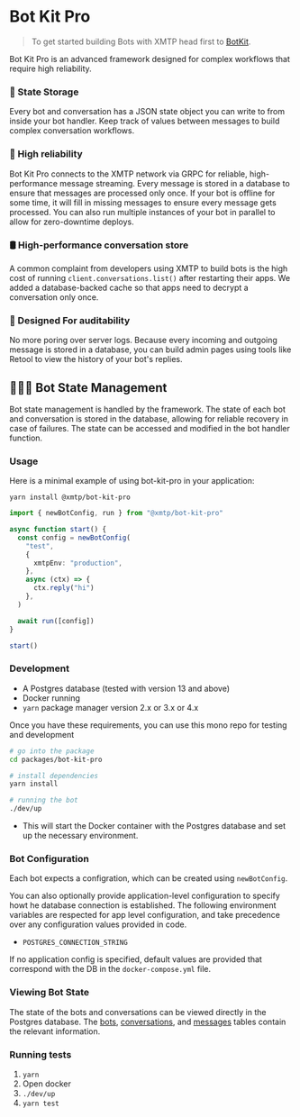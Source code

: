 # Bot Kit Pro

> To get started building Bots with XMTP head first to [BotKit](https://github.com/xmtp/botkit).

Bot Kit Pro is an advanced framework designed for complex workflows that require high reliability.

### 📒 State Storage

Every bot and conversation has a JSON state object you can write to from inside your bot handler. Keep track of values between messages to build complex conversation workflows.

### 💪 High reliability

Bot Kit Pro connects to the XMTP network via GRPC for reliable, high-performance message streaming. Every message is stored in a database to ensure that messages are processed only once. If your bot is offline for some time, it will fill in missing messages to ensure every message gets processed. You can also run multiple instances of your bot in parallel to allow for zero-downtime deploys.

### 🛢️ High-performance conversation store

A common complaint from developers using XMTP to build bots is the high cost of running `client.conversations.list()` after restarting their apps. We added a database-backed cache so that apps need to decrypt a conversation only once.

### 🔎 Designed For auditability

No more poring over server logs. Because every incoming and outgoing message is stored in a database, you can build admin pages using tools like Retool to view the history of your bot's replies.

## 👨🏼‍🔧 Bot State Management

Bot state management is handled by the framework. The state of each bot and conversation is stored in the database, allowing for reliable recovery in case of failures. The state can be accessed and modified in the bot handler function.

### Usage

Here is a minimal example of using bot-kit-pro in your application:

```yarn
yarn install @xmtp/bot-kit-pro
```

```ts
import { newBotConfig, run } from "@xmtp/bot-kit-pro"

async function start() {
  const config = newBotConfig(
    "test",
    {
      xmtpEnv: "production",
    },
    async (ctx) => {
      ctx.reply("hi")
    },
  )

  await run([config])
}

start()
```

### Development

- A Postgres database (tested with version 13 and above)
- Docker running
- `yarn` package manager version 2.x or 3.x or 4.x

Once you have these requirements, you can use this mono repo for testing and development

```bash
# go into the package
cd packages/bot-kit-pro

# install dependencies
yarn install

# running the bot
./dev/up
```

- This will start the Docker container with the Postgres database and set up the necessary environment.

### Bot Configuration

Each bot expects a configration, which can be created using `newBotConfig`.

You can also optionally provide application-level configuration to specify howt he database connection is established. The following environment variables are respected for app level configuration, and take precedence over any configuration values provided in code.

- `POSTGRES_CONNECTION_STRING`

If no application config is specified, default values are provided that correspond with the DB in the `docker-compose.yml` file.

### Viewing Bot State

The state of the bots and conversations can be viewed directly in the Postgres database. The [bots](package.json#4%2C85-4%2C85), [conversations](src/bot.test.ts#12%2C10-12%2C10), and [messages](src/bot.test.ts#12%2C25-12%2C25) tables contain the relevant information.

### Running tests

1. `yarn`
2. Open docker
3. `./dev/up`
4. `yarn test`
